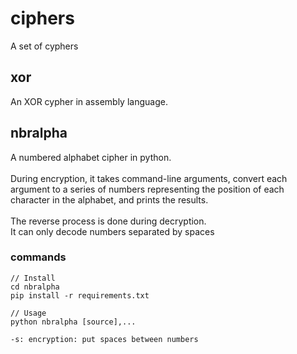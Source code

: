 # ciphers
A set of cyphers

## xor
An XOR cypher in assembly language.


## nbralpha
A numbered alphabet cipher in python.
<br /><br />
During encryption, it takes command-line arguments, convert each argument to a series of numbers representing the position of each character in the alphabet, and prints the results.
<br /><br />
The reverse process is done during decryption.<br />
It can only decode numbers separated by spaces

### commands
```
// Install
cd nbralpha
pip install -r requirements.txt

// Usage
python nbralpha [source],...

-s: encryption: put spaces between numbers

```
